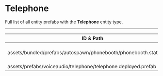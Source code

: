 # Telephone
Full list of all <Badge type="warning" text="2"/> entity prefabs with the **Telephone** entity type.

---
| ID & Path |
| --- |
| <Badge type="tip" text="1009655496"/> <br> assets/bundled/prefabs/autospawn/phonebooth/phonebooth.static.prefab |
| <Badge type="tip" text="2160363615"/> <br> assets/prefabs/voiceaudio/telephone/telephone.deployed.prefab |
